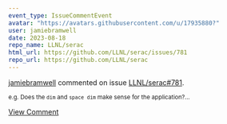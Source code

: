 ```yaml
---
event_type: IssueCommentEvent
avatar: "https://avatars.githubusercontent.com/u/17935880?"
user: jamiebramwell
date: 2023-08-18
repo_name: LLNL/serac
html_url: https://github.com/LLNL/serac/issues/781
repo_url: https://github.com/LLNL/serac
---
```


<a href='https://github.com/jamiebramwell' target='_blank'>jamiebramwell</a> commented on issue <a href='https://github.com/LLNL/serac/issues/781' target='_blank'>LLNL/serac#781</a>.

<small>e.g. Does the `dim` and `space dim` make sense for the application?...</small>

<a href='https://github.com/LLNL/serac/issues/781' target='_blank'>View Comment</a>